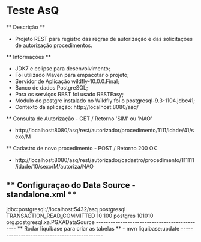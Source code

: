 # Teste AsQ

** Descrição **
- Projeto REST para registro das regras de autorização e das solicitações de autorização procedimentos.

** Informações **
- JDK7 e eclipse para desenvolvimento;
- Foi utilizado Maven para empacotar o projeto;
- Servidor de Aplicação wildfly-10.0.0.Final;
- Banco de dados PostgreSQL;
- Para os serviços REST foi usado RESTEasy; 
- Módulo do postgre instalado no Wildfly foi o postgresql-9.3-1104.jdbc41;
- Contexto da aplicação: http://localhost:8080/asq/
  
** Consulta de Autorização - GET / Retorno 'SIM' ou 'NAO'
- http://localhost:8080/asq/rest/autorizador/procedimento/1111/idade/41/sexo/M

** Cadastro de novo procedimento - POST / Retorno 200 OK
  - http://localhost:8080/asq/rest/autorizador/cadastro/procedimento/111111/idade/10/sexo/M/autoriza/NAO

** Configuraçao do Data Source - standalone.xml ** 
--------------------------------------------------
<datasource jta="true" jndi-name="java:jboss/datasources/AsqDS" pool-name="AsqDS" enabled="true" use-java-context="true">
<connection-url>jdbc:postgresql://localhost:5432/asq</connection-url>
<driver>postgresql</driver>
      <transaction-isolation>TRANSACTION_READ_COMMITTED</transaction-isolation>
      <pool>
          <min-pool-size>10</min-pool-size>
          <max-pool-size>100</max-pool-size>
      </pool>
      <security>
          <user-name>postgres</user-name>
          <password>101010</password>
      </security>
  </datasource>
  <drivers>
    <driver name="postgresql" module="org.postgresql">
        <xa-datasource-class>org.postgresql.xa.PGXADataSource</xa-datasource-class>
    </driver>
  </drivers>
---------------------------------------------
** Rodar liquibase para criar as tabelas **
- mvn liquibase:update
---------------------------------------------
